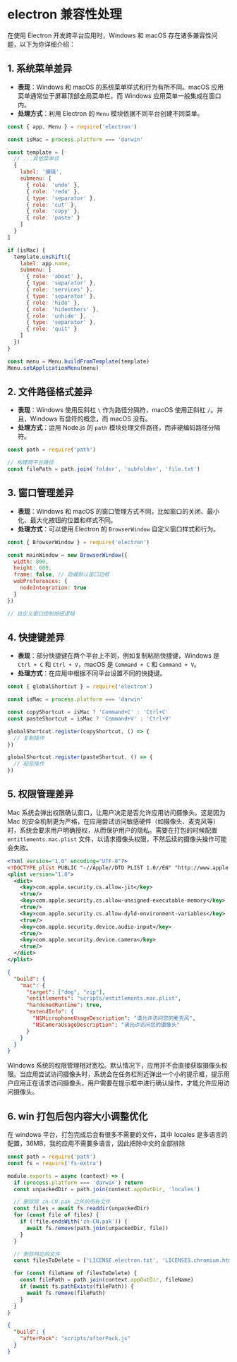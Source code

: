 # electron 兼容性处理

在使用 Electron 开发跨平台应用时，Windows 和 macOS 存在诸多兼容性问题，以下为你详细介绍：

## 1. 系统菜单差异

- **表现**：Windows 和 macOS 的系统菜单样式和行为有所不同。macOS 应用菜单通常位于屏幕顶部全局菜单栏，而 Windows 应用菜单一般集成在窗口内。
- **处理方式**：利用 Electron 的 `Menu` 模块依据不同平台创建不同菜单。

```javascript
const { app, Menu } = require('electron')

const isMac = process.platform === 'darwin'

const template = [
  // ...其他菜单项
  {
    label: '编辑',
    submenu: [
      { role: 'undo' },
      { role: 'redo' },
      { type: 'separator' },
      { role: 'cut' },
      { role: 'copy' },
      { role: 'paste' }
    ]
  }
]

if (isMac) {
  template.unshift({
    label: app.name,
    submenu: [
      { role: 'about' },
      { type: 'separator' },
      { role: 'services' },
      { type: 'separator' },
      { role: 'hide' },
      { role: 'hideothers' },
      { role: 'unhide' },
      { type: 'separator' },
      { role: 'quit' }
    ]
  })
}

const menu = Menu.buildFromTemplate(template)
Menu.setApplicationMenu(menu)
```

## 2. 文件路径格式差异

- **表现**：Windows 使用反斜杠 `\` 作为路径分隔符，macOS 使用正斜杠 `/`。并且，Windows 有盘符的概念，而 macOS 没有。
- **处理方式**：运用 Node.js 的 `path` 模块处理文件路径，而非硬编码路径分隔符。

```javascript
const path = require('path')

// 构建跨平台路径
const filePath = path.join('folder', 'subfolder', 'file.txt')
```

## 3. 窗口管理差异

- **表现**：Windows 和 macOS 的窗口管理方式不同，比如窗口的关闭、最小化、最大化按钮的位置和样式不同。
- **处理方式**：可以使用 Electron 的 `BrowserWindow` 自定义窗口样式和行为。

```javascript
const { BrowserWindow } = require('electron')

const mainWindow = new BrowserWindow({
  width: 800,
  height: 600,
  frame: false, // 隐藏默认窗口边框
  webPreferences: {
    nodeIntegration: true
  }
})

// 自定义窗口控制按钮逻辑
```

## 4. 快捷键差异

- **表现**：部分快捷键在两个平台上不同，例如复制粘贴快捷键，Windows 是 `Ctrl + C` 和 `Ctrl + V`，macOS 是 `Command + C` 和 `Command + V`。
- **处理方式**：在应用中根据不同平台设置不同的快捷键。

```javascript
const { globalShortcut } = require('electron')

const isMac = process.platform === 'darwin'

const copyShortcut = isMac ? 'Command+C' : 'Ctrl+C'
const pasteShortcut = isMac ? 'Command+V' : 'Ctrl+V'

globalShortcut.register(copyShortcut, () => {
  // 复制操作
})

globalShortcut.register(pasteShortcut, () => {
  // 粘贴操作
})
```

## 5. 权限管理差异

Mac 系统会弹出权限确认窗口，让用户决定是否允许应用访问摄像头。这是因为 Mac 的安全机制更为严格，在应用尝试访问敏感硬件（如摄像头、麦克风等）时，系统会要求用户明确授权，从而保护用户的隐私。需要在打包的时候配置 `entitlements.mac.plist` 文件，以请求摄像头权限，不然后续的摄像头操作可能会失败。

```xml
<?xml version="1.0" encoding="UTF-8"?>
<!DOCTYPE plist PUBLIC "-//Apple//DTD PLIST 1.0//EN" "http://www.apple.com/DTDs/PropertyList-1.0.dtd">
<plist version="1.0">
  <dict>
    <key>com.apple.security.cs.allow-jit</key>
    <true/>
    <key>com.apple.security.cs.allow-unsigned-executable-memory</key>
    <true/>
    <key>com.apple.security.cs.allow-dyld-environment-variables</key>
    <true/>
    <key>com.apple.security.device.audio-input</key>
    <true/>
    <key>com.apple.security.device.camera</key>
    <true/>
  </dict>
</plist>
```

```json
{
  "build": {
    "mac": {
      "target": ["dmg", "zip"],
      "entitlements": "scripts/entitlements.mac.plist",
      "hardenedRuntime": true,
      "extendInfo": {
        "NSMicrophoneUsageDescription": "请允许访问您的麦克风",
        "NSCameraUsageDescription": "请允许访问您的摄像头"
      }
    }
  }
}
```

Windows 系统的权限管理相对宽松。默认情况下，应用并不会直接获取摄像头权限。当应用尝试访问摄像头时，系统会在任务栏附近弹出一个小的提示框，提示用户应用正在请求访问摄像头，用户需要在提示框中进行确认操作，才能允许应用访问摄像头。

## 6. win 打包后包内容大小调整优化

在 windows 平台，打包完成后会有很多不需要的文件，其中 locales 是多语言的配置，36MB，我的应用不需要多语言，因此把除中文的全部排除

```js
const path = require('path')
const fs = require('fs-extra')

module.exports = async (context) => {
  if (process.platform === 'darwin') return
  const unpackedDir = path.join(context.appOutDir, 'locales')

  // 删除除 zh-CN.pak 之外的所有文件
  const files = await fs.readdir(unpackedDir)
  for (const file of files) {
    if (!file.endsWith('zh-CN.pak')) {
      await fs.remove(path.join(unpackedDir, file))
    }
  }

  // 删除特定的文件
  const filesToDelete = ['LICENSE.electron.txt', 'LICENSES.chromium.html']

  for (const fileName of filesToDelete) {
    const filePath = path.join(context.appOutDir, fileName)
    if (await fs.pathExists(filePath)) {
      await fs.remove(filePath)
    }
  }
}
```

```json
{
  "build": {
    "afterPack": "scripts/afterPack.js"
  }
}
```